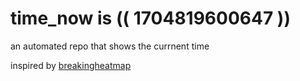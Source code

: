 # time_now is (( 1704819600647 ))

an automated repo that shows the currnent time

inspired by [breakingheatmap](https://github.com/breakingheatmap/breakingheatmap)